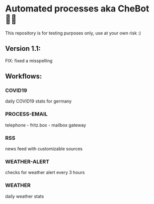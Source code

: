 # Automated processes aka CheBot :rainbow_flag:

This repository is for testing purposes only, use at your own risk :)

## Version 1.1:

FIX: fixed a misspelling

## Workflows:

### COVID19

daily COVID19 stats for germany

### PROCESS-EMAIL

telephone - fritz.box - mailbox gateway

### RSS

news feed with customizable sources

### WEATHER-ALERT

checks for weather alert every 3 hours

### WEATHER

daily weather stats
